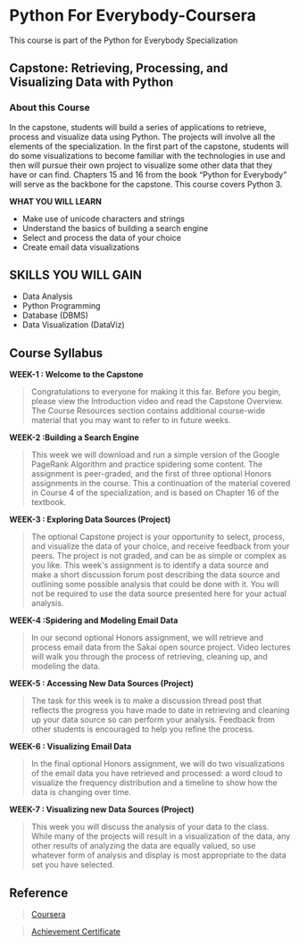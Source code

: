# Python For Everybody-Coursera
This course is part of the Python for Everybody Specialization

##  Capstone: Retrieving, Processing, and Visualizing Data with Python
 

### About this Course
In the capstone, students will build a series of applications to retrieve, process and visualize data using Python.   The projects will involve all the elements of the specialization.  In the first part of the capstone, students will do some visualizations to become familiar with the technologies in use and then will pursue their own project to visualize some other data that they have or can find.  Chapters 15 and 16 from the book “Python for Everybody” will serve as the backbone for the capstone. This course covers Python 3.

**WHAT YOU WILL LEARN**
* Make use of unicode characters and strings
* Understand the basics of building a search engine
* Select and process the data of your choice
* Create email data visualizations

## SKILLS YOU WILL GAIN
* Data Analysis
* Python Programming
* Database (DBMS)
* Data Visualization (DataViz)

## Course Syllabus
**WEEK-1 : Welcome to the Capstone**
> Congratulations to everyone for making it this far. Before you begin, please view the Introduction video and read the Capstone Overview. The Course Resources section contains additional course-wide material that you may want to refer to in future weeks.

**WEEK-2 :Building a Search Engine**
> This week we will download and run a simple version of the Google PageRank Algorithm and practice spidering some content. The assignment is peer-graded, and the first of three optional Honors assignments in the course. This a continuation of the material covered in Course 4 of the specialization, and is based on Chapter 16 of the textbook.

**WEEK-3 : Exploring Data Sources (Project)**
> The optional Capstone project is your opportunity to select, process, and visualize the data of your choice, and receive feedback from your peers. The project is not graded, and can be as simple or complex as you like. This week's assignment is to identify a data source and make a short discussion forum post describing the data source and outlining some possible analysis that could be done with it. You will not be required to use the data source presented here for your actual analysis.

**WEEK-4 :Spidering and Modeling Email Data**
> In our second optional Honors assignment, we will retrieve and process email data from the Sakai open source project. Video lectures will walk you through the process of retrieving, cleaning up, and modeling the data.

**WEEK-5 : Accessing New Data Sources (Project)**
> The task for this week is to make a discussion thread post that reflects the progress you have made to date in retrieving and cleaning up your data source so can perform your analysis. Feedback from other students is encouraged to help you refine the process.

**WEEK-6 : Visualizing Email Data**
> In the final optional Honors assignment, we will do two visualizations of the email data you have retrieved and processed: a word cloud to visualize the frequency distribution and a timeline to show how the data is changing over time.

**WEEK-7 : Visualizing new Data Sources (Project)**
> This week you will discuss the analysis of your data to the class. While many of the projects will result in a visualization of the data, any other results of analyzing the data are equally valued, so use whatever form of analysis and display is most appropriate to the data set you have selected.

## Reference
> [Coursera](https://www.coursera.org/learn/python-data-visualization)

> [Achievement Certificate](https://coursera.org/share/68c8c9c5b22d91891d48bd34780c7557)
 
